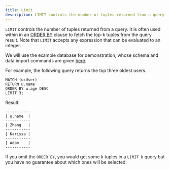 ```yaml
---
title: Limit
description: LIMIT controls the number of tuples returned from a query.
---
```


`LIMIT` controls the number of tuples returned from a query. It is often used within in an [ORDER BY](./order-by)
clause to fetch the top-k tuples from the query result. Note that `LIMIT` accepts any expression that can be evaluated to an integer.

We will use the example database for demonstration, whose schema and data import commands are given [here](../../cypher/query-clauses/example-database).

For example, the following query returns the top three oldest users.

```cypher
MATCH (u:User)
RETURN u.name
ORDER BY u.age DESC
LIMIT 3;
```
Result:
```
-----------
| u.name  |
-----------
| Zhang   |
-----------
| Karissa |
-----------
| Adam    |
-----------
```

If you omit the `ORDER BY`, you would get some k tuples in a `LIMIT k` query
but you have no guarantee about which ones will be selected.

